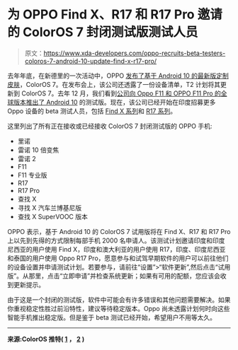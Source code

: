 # 为 OPPO Find X、R17 和 R17 Pro 邀请的 ColorOS 7 封闭测试版测试人员

> 原文：<https://www.xda-developers.com/oppo-recruits-beta-testers-coloros-7-android-10-update-find-x-r17-pro/>

去年年底，在新德里的一次活动中，OPPO [发布了基于 Android 10 的最新版定制皮肤](https://www.xda-developers.com/oppo-coloros-7-android-10-announced-global-markets/)，ColorOS 7。在发布会上，该公司还透露了一份设备清单，T2 计划将其更新到 ColorOS 7。去年 12 月，我们看到[公司向 Oppo F11 和 OPPO F11 Pro 的全球版本推出了 Android 10](https://www.xda-developers.com/oppo-recruits-beta-testers-coloros-7-oppo-f11-oppo-f11-pro/) 的测试版。现在，该公司已经开始在印度招募更多 Oppo 设备的 beta 测试人员，包括 [Find X 系列](https://twitter.com/colorosglobal/status/1230353532479365120)和 [R17 系列](https://twitter.com/colorosglobal/status/1230357307805945856)。

这里列出了所有正在接收或已经接收 ColorOS 7 封闭测试版的 OPPO 手机:

*   里诺
*   雷诺 10 倍变焦
*   雷诺 2
*   F11
*   F11 专业版
*   R17
*   R17 Pro
*   查找 X
*   寻找 X 汽车兰博基尼版
*   查找 X SuperVOOC 版本

OPPO 表示，基于 Android 10 的 ColorOS 7 试用版将在 Find X、R17 和 R17 Pro 上以先到先得的方式限制每部手机 2000 名申请人。该测试计划邀请印度和印度尼西亚的用户使用 Find X，印度和澳大利亚的用户使用 R17，印度、印度尼西亚和泰国的用户使用 Oppo R17 Pro，愿意参与和试驾早期软件的用户可以前往他们的设备设置并申请测试计划。若要参与，请前往“设置”>“软件更新”,然后点击“试用版”。从那里，点击“立即申请”并检查系统更新；如果有可用的配额，您应该会收到更新提示。

由于这是一个封闭的测试版，软件中可能会有许多错误和其他问题需要解决。如果你重视稳定性胜过前沿特性，建议等待稳定版本。Oppo 尚未透露计划何时向这些智能手机推出稳定版。但是鉴于 beta 测试已经开始，希望用户不用等太久。

* * *

**来源:ColorOS 推特( [1](https://twitter.com/colorosglobal/status/1230353532479365120) ， [2](https://twitter.com/colorosglobal/status/1230357307805945856) )**